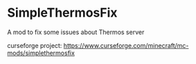# SimpleThermosFix
A mod to fix some issues about Thermos server

curseforge project: https://www.curseforge.com/minecraft/mc-mods/simplethermosfix
